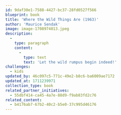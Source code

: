 ```yaml
---
id: 9daf30e1-7588-4427-bc37-28fd0527f566
blueprint: book
title: 'Where the Wild Things Are (1963)'
author: 'Maurice Sendak'
image: image-1708974013.jpeg
description:
  -
    type: paragraph
    content:
      -
        type: text
        text: 'Let the wild rumpus begin indeed!'
challenges:
  - kids
updated_by: 46c097c5-771c-49e2-b8c6-ba6009ae7172
updated_at: 1711239971
collection_type: book
related_partner_initiatives:
  - 55dbf414-ca45-4a7e-88d9-f9ab83fd2c76
related_content:
  - b4176ab7-67b2-40c2-b5e0-37c995d46176
---
```

